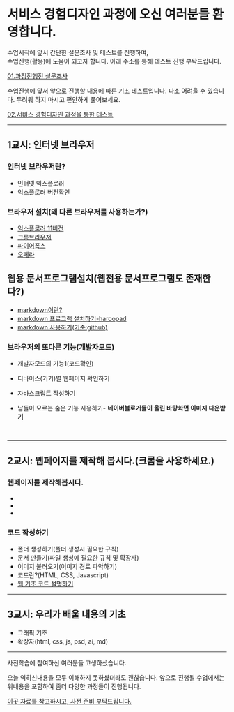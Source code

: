 # 서비스 경험디자인 과정에 오신 여러분들 환영합니다.

수업시작에 앞서 간단한 설문조사 및 테스트를 진행하여, <br>
수업진행(활용)에 도움이 되고자 합니다. 
아래 주소를 통해 테스트 진행 부탁드립니다.

[01.과정진행전 설문조사](https://docs.google.com/forms/d/1CnNZTFoO0oejyil1VUN1g-C3SmsEt5F2bC4Oev3fRCU/edit)

수업진행에 앞서 앞으로 진행할 내용에 따른 기초 테스트입니다. 
다소 어려울 수 있습니다. 두려워 하지 마시고 편안하게 풀어보세요.

[02.서비스 경험디자인 과정을 통한 테스트](https://docs.google.com/forms/d/1PzTaurc1eCagB-UPs9jXvhIYPbETtxfpQLE7lBl08so/edit?usp=forms_home)

___

## 1교시: 인터넷 브라우저

### 인터넷 브라우저란?

- 인터넷 익스플로러
- 익스플로러 버전확인

### 브라우저 설치(왜 다른 브라우저를 사용하는가?)

- [익스플로러 11버전](https://support.microsoft.com/ko-kr/help/18520/download-internet-explorer-11-offline-installer)
- [크롬브라우저](http://google.com/chrome)
- [파이어폭스](http://mozilla.com)
- [오페라](http://opera.com)

## 웹용 문서프로그램설치(웹전용 문서프로그램도 존재한다?)

-  [markdown이란?](http://thisblogbusy.tistory.com/entry/%EB%A7%88%ED%81%AC%EB%8B%A4%EC%9A%B4Markdown-%EC%9D%B4%EB%9E%80)
-  [markdown 프로그램 설치하기-haroopad](http://pad.haroopress.com/)
-  [markdown 사용하기(기준:github)](https://gist.github.com/ihoneymon/652be052a0727ad59601)

### 브라우저의 또다른 기능(개발자모드)

- 개발자모드의 기능1(코드확인)
- 디바이스(기기)별 웹페이지 확인하기
- 자바스크립트 작성하기
- 남들이 모르는 숨은 기능 사용하기- **네이버블로거들이 올린 바탕화면 이미지 다운받기**

  ​

___

## 2교시: 웹페이지를 제작해 봅시다.(크롬을 사용하세요.)

### 웹페이지를 제작해봅시다.

- [](https://www.strikingly.com)
- [](https://my.readymag.com/)
- [](https://www.canva.com)



### 코드 작성하기

- 폴더 생성하기(폴더 생성시 필요한 규칙)
- 문서 만들기(파일 생성에 필요한 규칙 및 확장자)
- 이미지 불러오기(이미지 경로 파악하기)
- 코드란?(HTML, CSS, Javascript)
- [웹 기초 코드 설명하기](https://wordtohtml.net/)

___

## 3교시: 우리가 배울 내용의 기초

- 그래픽 기초
- 확장자(html, css, js, psd, ai, md)

___

사전학습에 참여하신 여러분들 고생하셨습니다.

오늘 익히신내용을 모두 이해하지 못하셨더라도 괜찮습니다.
앞으로 진행될 수업에서는 위내용을 포함하여 좀더 다양한 과정들이 진행됩니다.

[이곳 자료를 참고하시고, 사전 준비 부탁드립니다.](https://docs.google.com/forms/d/1wVetloRJd7zysFusJgOquGoxXIBmmiSUCBzN-Qzg7Ys/edit)